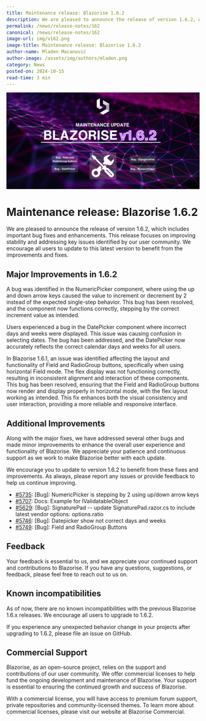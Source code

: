 ```yaml
---
title: Maintenance release: Blazorise 1.6.2
description: We are pleased to announce the release of version 1.6.2, which includes important bug fixes and enhancements. This release focuses on improving stability and addressing key issues identified by our user community.
permalink: /news/release-notes/162
canonical: /news/release-notes/162
image-url: img/v162.png
image-title: Maintenance release: Blazorise 1.6.2
author-name: Mladen Macanović
author-image: /assets/img/authors/mladen.png
category: News
posted-on: 2024-10-15
read-time: 3 min
---
```


![Maintenance release: Blazorise 1.6.2](img/v162.png)

# Maintenance release: Blazorise 1.6.2

We are pleased to announce the release of version 1.6.2, which includes important bug fixes and enhancements. This release focuses on improving stability and addressing key issues identified by our user community. We encourage all users to update to this latest version to benefit from the improvements and fixes.

## Major Improvements in 1.6.2

A bug was identified in the NumericPicker component, where using the up and down arrow keys caused the value to increment or decrement by 2 instead of the expected single-step behavior. This bug has been resolved, and the component now functions correctly, stepping by the correct increment value as intended.

Users experienced a bug in the DatePicker component where incorrect days and weeks were displayed. This issue was causing confusion in selecting dates. The bug has been addressed, and the DatePicker now accurately reflects the correct calendar days and weeks for all users.

In Blazorise 1.6.1, an issue was identified affecting the layout and functionality of Field and RadioGroup buttons, specifically when using horizontal Field mode. The flex display was not functioning correctly, resulting in inconsistent alignment and interaction of these components. This bug has been resolved, ensuring that the Field and RadioGroup buttons now render and display properly in horizontal mode, with the flex layout working as intended. This fix enhances both the visual consistency and user interaction, providing a more reliable and responsive interface.

## Additional Improvements

Along with the major fixes, we have addressed several other bugs and made minor improvements to enhance the overall user experience and functionality of Blazorise. We appreciate your patience and continuous support as we work to make Blazorise better with each update.

We encourage you to update to version 1.6.2 to benefit from these fixes and improvements. As always, please report any issues or provide feedback to help us continue improving.

- [#5735](https://github.com/Megabit/Blazorise/issues/5735): [Bug]: NumericPicker is stepping by 2 using up/down arrow keys
- [#5707](https://github.com/Megabit/Blazorise/issues/5707): Docs: Example for IValidatableObject
- [#5629](https://github.com/Megabit/Blazorise/issues/5629): [Bug]: SignaturePad -- update SignaturePad.razor.cs to include latest vendor options: options.ratio
- [#5746](https://github.com/Megabit/Blazorise/issues/5746): [Bug]: Datepicker show not correct days and weeks
- [#5749](https://github.com/Megabit/Blazorise/issues/5749): [Bug]: Field and RadioGroup Buttons

## Feedback

Your feedback is essential to us, and we appreciate your continued support and contributions to Blazorise. If you have any questions, suggestions, or feedback, please feel free to reach out to us on.

## Known incompatibilities

As of now, there are no known incompatibilities with the previous Blazorise 1.6.x releases. We encourage all users to upgrade to 1.6.2.

If you experience any unexpected behavior change in your projects after upgrading to 1.6.2, please file an issue on GitHub.

## Commercial Support

Blazorise, as an open-source project, relies on the support and contributions of our user community. We offer commercial licenses to help fund the ongoing development and maintenance of Blazorise. Your support is essential to ensuring the continued growth and success of Blazorise.

With a commercial license, you will have access to premium forum support, private repositories and community-licensed themes. To learn more about commercial licenses, please visit our website at Blazorise Commercial.
